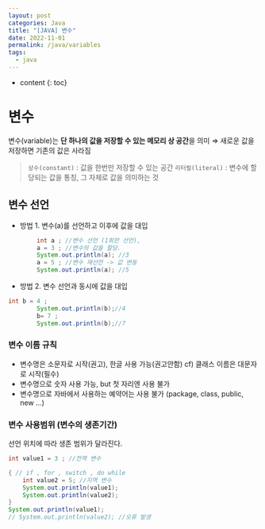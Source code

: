 ```yaml
---
layout: post
categories: Java
title: "[JAVA] 변수"
date: 2022-11-01
permalink: /java/variables
tags:
  - java
---
```

* content
{: toc}





# 변수

변수(variable)는 **단 하나의 값을 저장할 수 있는 메모리 상 공간**을 의미
  ⇒ 새로운 값을 저장하면 기존의 값은 사라짐
  
> `상수(constant)` : 값을 한번만 저장할 수 있는 공간
> `리터럴(literal)` : 변수에 할당되는 값을 통칭, 그 자체로 값을 의미하는 것

## 변수 선언

- 방법 1. 변수(a)를 선언하고 이후에 값을 대입

```java
		int a ; //변수 선언 (1회만 선언), 
		a = 3 ; //변수의 값을 할당.
		System.out.println(a); //3
		a = 5 ; //변수 재선언 -> 값 변동
		System.out.println(a); //5
```

- 방법 2. 변수 선언과 동시에 값을 대입

```java
int b = 4 ;
		System.out.println(b);//4
		b= 7 ;
		System.out.println(b);//7
```



### 변수 이름 규칙

- 변수명은 소문자로 시작(권고), 한글 사용 가능(권고안함) cf) 클래스 이름은 대문자로 시작(필수)
- 변수명으로 숫자 사용 가능, but 첫 자리엔 사용 불가
- 변수명으로 자바에서 사용하는 예약어는 사용 불가 (package, class, public, new ...)

### 변수 사용범위 (변수의 생존기간)

선언 위치에 따라 생존 범위가 달라진다.

```java
int value1 = 3 ; //전역 변수

{ // if , for , switch , do while 
	int value2 = 5; //지역 변수
	System.out.println(value1);
	System.out.println(value2);	
}
System.out.println(value1);
// System.out.println(value2); //오류 발생
```